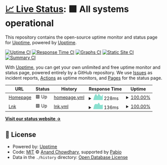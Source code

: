 # [📈 Live Status](https://status.svechnikau.page): <!--live status--> **🟩 All systems operational**

This repository contains the open-source uptime monitor and status page for [Upptime](https://upptime.js.org), powered by [Upptime](https://github.com/upptime/upptime).

[![Uptime CI](https://github.com/antavik/upptime-home/workflows/Uptime%20CI/badge.svg)](https://github.com/antavik/upptime-home/actions?query=workflow%3A%22Uptime+CI%22)
[![Response Time CI](https://github.com/antavik/upptime-home/workflows/Response%20Time%20CI/badge.svg)](https://github.com/antavik/upptime-home/actions?query=workflow%3A%22Response+Time+CI%22)
[![Graphs CI](https://github.com/antavik/upptime-home/workflows/Graphs%20CI/badge.svg)](https://github.com/antavik/upptime-home/actions?query=workflow%3A%22Graphs+CI%22)
[![Static Site CI](https://github.com/antavik/upptime-home/workflows/Static%20Site%20CI/badge.svg)](https://github.com/antavik/upptime-home/actions?query=workflow%3A%22Static+Site+CI%22)
[![Summary CI](https://github.com/antavik/upptime-home/workflows/Summary%20CI/badge.svg)](https://github.com/antavik/upptime-home/actions?query=workflow%3A%22Summary+CI%22)

With [Upptime](https://upptime.js.org), you can get your own unlimited and free uptime monitor and status page, powered entirely by a GitHub repository. We use [Issues](https://github.com/upptime/upptime/issues) as incident reports, [Actions](https://github.com/antavik/upptime-home/actions) as uptime monitors, and [Pages](https://status.svechnikau.page) for the status page.

<!--start: status pages-->
<!-- This summary is generated by Upptime (https://github.com/upptime/upptime) -->
<!-- Do not edit this manually, your changes will be overwritten -->
<!-- prettier-ignore -->
| URL | Status | History | Response Time | Uptime |
| --- | ------ | ------- | ------------- | ------ |
| <img alt="" src="https://icons.duckduckgo.com/ip3/svechnikau.page.ico" height="13"> [Homepage](https://svechnikau.page/health) | 🟩 Up | [homepage.yml](https://github.com/antavik/upptime-home/commits/HEAD/history/homepage.yml) | <details><summary><img alt="Response time graph" src="./graphs/homepage/response-time-week.png" height="20"> 228ms</summary><br><a href="https://status.svechnikau.page/history/homepage"><img alt="Response time 257" src="https://img.shields.io/endpoint?url=https%3A%2F%2Fraw.githubusercontent.com%2Fantavik%2Fupptime-home%2FHEAD%2Fapi%2Fhomepage%2Fresponse-time.json"></a><br><a href="https://status.svechnikau.page/history/homepage"><img alt="24-hour response time 197" src="https://img.shields.io/endpoint?url=https%3A%2F%2Fraw.githubusercontent.com%2Fantavik%2Fupptime-home%2FHEAD%2Fapi%2Fhomepage%2Fresponse-time-day.json"></a><br><a href="https://status.svechnikau.page/history/homepage"><img alt="7-day response time 228" src="https://img.shields.io/endpoint?url=https%3A%2F%2Fraw.githubusercontent.com%2Fantavik%2Fupptime-home%2FHEAD%2Fapi%2Fhomepage%2Fresponse-time-week.json"></a><br><a href="https://status.svechnikau.page/history/homepage"><img alt="30-day response time 238" src="https://img.shields.io/endpoint?url=https%3A%2F%2Fraw.githubusercontent.com%2Fantavik%2Fupptime-home%2FHEAD%2Fapi%2Fhomepage%2Fresponse-time-month.json"></a><br><a href="https://status.svechnikau.page/history/homepage"><img alt="1-year response time 257" src="https://img.shields.io/endpoint?url=https%3A%2F%2Fraw.githubusercontent.com%2Fantavik%2Fupptime-home%2FHEAD%2Fapi%2Fhomepage%2Fresponse-time-year.json"></a></details> | <details><summary><a href="https://status.svechnikau.page/history/homepage">100.00%</a></summary><a href="https://status.svechnikau.page/history/homepage"><img alt="All-time uptime 100.00%" src="https://img.shields.io/endpoint?url=https%3A%2F%2Fraw.githubusercontent.com%2Fantavik%2Fupptime-home%2FHEAD%2Fapi%2Fhomepage%2Fuptime.json"></a><br><a href="https://status.svechnikau.page/history/homepage"><img alt="24-hour uptime 100.00%" src="https://img.shields.io/endpoint?url=https%3A%2F%2Fraw.githubusercontent.com%2Fantavik%2Fupptime-home%2FHEAD%2Fapi%2Fhomepage%2Fuptime-day.json"></a><br><a href="https://status.svechnikau.page/history/homepage"><img alt="7-day uptime 100.00%" src="https://img.shields.io/endpoint?url=https%3A%2F%2Fraw.githubusercontent.com%2Fantavik%2Fupptime-home%2FHEAD%2Fapi%2Fhomepage%2Fuptime-week.json"></a><br><a href="https://status.svechnikau.page/history/homepage"><img alt="30-day uptime 100.00%" src="https://img.shields.io/endpoint?url=https%3A%2F%2Fraw.githubusercontent.com%2Fantavik%2Fupptime-home%2FHEAD%2Fapi%2Fhomepage%2Fuptime-month.json"></a><br><a href="https://status.svechnikau.page/history/homepage"><img alt="1-year uptime 100.00%" src="https://img.shields.io/endpoint?url=https%3A%2F%2Fraw.githubusercontent.com%2Fantavik%2Fupptime-home%2FHEAD%2Fapi%2Fhomepage%2Fuptime-year.json"></a></details>
| <img alt="" src="https://icons.duckduckgo.com/ip3/svechnikau.page.ico" height="13"> [Lnk](https://svechnikau.page/l/health) | 🟩 Up | [lnk.yml](https://github.com/antavik/upptime-home/commits/HEAD/history/lnk.yml) | <details><summary><img alt="Response time graph" src="./graphs/lnk/response-time-week.png" height="20"> 136ms</summary><br><a href="https://status.svechnikau.page/history/lnk"><img alt="Response time 147" src="https://img.shields.io/endpoint?url=https%3A%2F%2Fraw.githubusercontent.com%2Fantavik%2Fupptime-home%2FHEAD%2Fapi%2Flnk%2Fresponse-time.json"></a><br><a href="https://status.svechnikau.page/history/lnk"><img alt="24-hour response time 126" src="https://img.shields.io/endpoint?url=https%3A%2F%2Fraw.githubusercontent.com%2Fantavik%2Fupptime-home%2FHEAD%2Fapi%2Flnk%2Fresponse-time-day.json"></a><br><a href="https://status.svechnikau.page/history/lnk"><img alt="7-day response time 136" src="https://img.shields.io/endpoint?url=https%3A%2F%2Fraw.githubusercontent.com%2Fantavik%2Fupptime-home%2FHEAD%2Fapi%2Flnk%2Fresponse-time-week.json"></a><br><a href="https://status.svechnikau.page/history/lnk"><img alt="30-day response time 139" src="https://img.shields.io/endpoint?url=https%3A%2F%2Fraw.githubusercontent.com%2Fantavik%2Fupptime-home%2FHEAD%2Fapi%2Flnk%2Fresponse-time-month.json"></a><br><a href="https://status.svechnikau.page/history/lnk"><img alt="1-year response time 147" src="https://img.shields.io/endpoint?url=https%3A%2F%2Fraw.githubusercontent.com%2Fantavik%2Fupptime-home%2FHEAD%2Fapi%2Flnk%2Fresponse-time-year.json"></a></details> | <details><summary><a href="https://status.svechnikau.page/history/lnk">100.00%</a></summary><a href="https://status.svechnikau.page/history/lnk"><img alt="All-time uptime 99.97%" src="https://img.shields.io/endpoint?url=https%3A%2F%2Fraw.githubusercontent.com%2Fantavik%2Fupptime-home%2FHEAD%2Fapi%2Flnk%2Fuptime.json"></a><br><a href="https://status.svechnikau.page/history/lnk"><img alt="24-hour uptime 100.00%" src="https://img.shields.io/endpoint?url=https%3A%2F%2Fraw.githubusercontent.com%2Fantavik%2Fupptime-home%2FHEAD%2Fapi%2Flnk%2Fuptime-day.json"></a><br><a href="https://status.svechnikau.page/history/lnk"><img alt="7-day uptime 100.00%" src="https://img.shields.io/endpoint?url=https%3A%2F%2Fraw.githubusercontent.com%2Fantavik%2Fupptime-home%2FHEAD%2Fapi%2Flnk%2Fuptime-week.json"></a><br><a href="https://status.svechnikau.page/history/lnk"><img alt="30-day uptime 100.00%" src="https://img.shields.io/endpoint?url=https%3A%2F%2Fraw.githubusercontent.com%2Fantavik%2Fupptime-home%2FHEAD%2Fapi%2Flnk%2Fuptime-month.json"></a><br><a href="https://status.svechnikau.page/history/lnk"><img alt="1-year uptime 99.97%" src="https://img.shields.io/endpoint?url=https%3A%2F%2Fraw.githubusercontent.com%2Fantavik%2Fupptime-home%2FHEAD%2Fapi%2Flnk%2Fuptime-year.json"></a></details>

<!--end: status pages-->

[**Visit our status website →**](https://status.svechnikau.page)

## 📄 License

- Powered by: [Upptime](https://github.com/upptime/upptime)
- Code: [MIT](./LICENSE) © [Anand Chowdhary](https://anandchowdhary.com), supported by [Pabio](https://pabio.com)
- Data in the `./history` directory: [Open Database License](https://opendatacommons.org/licenses/odbl/1-0/)
